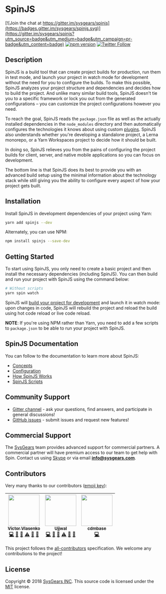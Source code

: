 # SpinJS

[![Join the chat at https://gitter.im/sysgears/spinjs](https://badges.gitter.im/sysgears/spinjs.svg)](https://gitter.im/sysgears/spinjs?utm_source=badge&utm_medium=badge&utm_campaign=pr-badge&utm_content=badge)
[![npm version](https://badge.fury.io/js/spinjs.svg)](https://badge.fury.io/js/spinjs) [![Twitter Follow](https://img.shields.io/twitter/follow/sysgears.svg?style=social)](https://twitter.com/sysgears)

## Description

SpinJS is a build tool that can create project builds for production, run them in test mode, and launch your project in 
watch mode for development without the need for you to configure the builds. To make this possible, SpinJS analyzes 
your project structure and dependencies and decides how to build the project. And unlike many similar build tools, 
SpinJS doesn't tie you to a specific framework or lock you out from the generated configurations &ndash; you can
customize the project configurations however you need.

To reach the goal, SpinJS reads the `package.json` file as well as the actually installed dependencies in the 
`node_modules` directory and then automatically configures the technologies it knows about using custom [plugins]. 
SpinJS also understands whether you're developing a standalone project, a Lerna monorepo, or a Yarn Workspaces project 
to decide how it should be built.

In doing so, SpinJS relieves you from the pains of configuring the project builds for client, server, and native mobile 
applications so you can focus on development.

The bottom line is that SpinJS does its best to provide you with an advanced build setup using the minimal information 
about the technology stack while still giving you the ability to configure every aspect of how your project gets built.

## Installation

Install SpinJS in development dependencies of your project using Yarn:

```bash
yarn add spinjs --dev
```

Alternately, you can use NPM:

```bash
npm install spinjs --save-dev
```

## Getting Started

To start using SpinJS, you only need to create a basic project and then install the necessary dependencies (including
SpinJS). You can then build and run your project with SpinJS using the command below:

```bash
# Without scripts
yarn spin watch
```

SpinJS will [build your project for development] and launch it in watch mode: upon changes in code, SpinJS will rebuild
the project and reload the build using hot code reload or live code reload.

**NOTE**: If you're using NPM rather than Yarn, you need to add a few scripts to `package.json` to be able to run your 
project with SpinJS.

## SpinJS Documentation

You can follow to the documentation to learn more about SpinJS:

* [Concepts]
* [Configuration]
* [How SpinJS Works]
* [SpinJS Scripts]

## Community Support

* [Gitter channel] - ask your questions, find answers, and participate in general discussions!
* [GitHub issues] - submit issues and request new features!

## Commercial Support

The [SysGears] team provides advanced support for commercial partners. A commercial partner will have premium access to
our team to get help with Spin. Contact us using [Skype] or via email **info@sysgears.com**.

## Contributors

Very many thanks to our contributors ([emoji key]):

<!-- ALL-CONTRIBUTORS-LIST:START - Do not remove or modify this section -->
| [<img src="https://avatars1.githubusercontent.com/u/1259926?v=3" width="100px;"/><br /><sub>Victor Vlasenko</sub>](https://ua.linkedin.com/in/victorvlasenko)<br />[💻](https://github.com/sysgears/spin.js/commits?author=vlasenko "Code") [🔧](#tool-vlasenko "Tools") [📖](https://github.com/sysgears/spin.js/commits?author=vlasenko "Documentation") [⚠️](https://github.com/sysgears/spin.js/commits?author=vlasenko "Tests") [💬](#question-vlasenko "Answering Questions") [👀](#review-vlasenko "Reviewed Pull Requests") | [<img src="https://avatars0.githubusercontent.com/u/4072250?v=3" width="100px;"/><br /><sub>Ujjwal</sub>](https://github.com/mairh)<br />[💻](https://github.com/sysgears/spin.js/commits?author=mairh "Code") [🔧](#tool-mairh "Tools") [📖](https://github.com/sysgears/spin.js/commits?author=mairh "Documentation") [⚠️](https://github.com/sysgears/spin.js/commits?author=mairh "Tests") [💬](#question-mairh "Answering Questions") [👀](#review-mairh "Reviewed Pull Requests") | [<img src="https://avatars1.githubusercontent.com/u/20957416?v=4" width="100px;"/><br /><sub>cdmbase</sub>](https://github.com/cdmbase)<br />[💻](https://github.com/sysgears/spin.js/commits?author=cdmbase "Code") |
| :---: | :---: | :---: |
<!-- ALL-CONTRIBUTORS-LIST:END -->

This project follows the [all-contributors] specification.
We welcome any contributions to the project!

## License

Copyright © 2018 [SysGears INC]. This source code is licensed under the [MIT] license.

[webpack]: https://webpack.js.org/
[plugins]: https://github.com/sysgears/spinjs/blob/master/docs/concepts.md#plugins
[spinjs scripts]: https://github.com/sysgears/spinjs/blob/master/docs/scripts.md
[build your project for development]: https://github.com/sysgears/spinjs/blob/master/docs/scripts.md#spin-watch
[Concepts]: https://github.com/sysgears/spinjs/blob/master/docs/concepts.md
[Configuration]: https://github.com/sysgears/spinjs/blob/master/docs/configuration.md
[How SpinJS Works]: https://github.com/sysgears/spinjs/blob/master/docs/howSpinWorks.md
[SpinJS Scripts]: https://github.com/sysgears/spinjs/blob/master/docs/scripts.md
[Gitter channel]: https://gitter.im/sysgears/spinjs
[GitHub issues]: https://github.com/sysgears/spinjs/issues
[SysGears]: https://sysgears.com
[skype]: http://hatscripts.com/addskype?sysgears
[emoji key]: https://github.com/kentcdodds/all-contributors#emoji-key
[all-contributors]: https://github.com/kentcdodds/all-contributors
[SysGears INC]: http://sysgears.com
[MIT]: LICENSE
